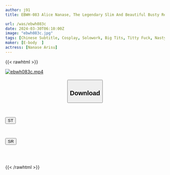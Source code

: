 ```yaml
---
author: j91
title: EBWH-083 Alice Nanase, The Legendary Slim And Beautiful Busty Reverse Bunny Who Brought A Fashion Company On The Verge Of Bankruptcy To A V-shaped Recovery With Her New Erotic Cosplay Business And Pillow Sales

url: /was/ebwh083c
date: 2024-03-30T06:10:00Z
image: "ebwh083c.jpg"
tags: [Chinese Subtitle, Cosplay, Solowork, Big Tits, Titty Fuck, Nasty, Hardcore, Slender, Bunny Girl	]
maker: [E-body  ]
actress: [Nanase Arisu]
---
```



{{< rawhtml >}}

<div class="video" data-videoid="A1mgVoRbvqfwXd">
    <a href="javascript:;">
        <img src="/was/ebwh083c/ebwh083c.jpg" width="WIDTH" height="HEIGHT" alt="ebwh083c.mp4" loading="lazy">
    </a>
</div>

<script type="text/javascript" src="https://j91.asia/asset/on-demand-st.js"></script>

<br>
  <link rel="stylesheet" href="https://j91.asia/asset/bs5.css">
  
  <center>
  <button class="btn btn-primary" type="button" data-bs-toggle="collapse" data-bs-target=".multi-collapse" aria-expanded="false" aria-controls="multiCollapseExample1 multiCollapseExample2"><h2>Download</h2></button></center>
</p>
<div class="row">
  <div class="col">
    <div class="collapse multi-collapse" id="multiCollapseExample1">
      <div class="card card-body">
	      	      <br>
<div class="buttons">  
<p><a href="https://streamtape.to/v/A1mgVoRbvqfwXd" target="_blank"><button class="btn-hover color-3"><i class="fa fa-download"></i> ST</button></a></p></div>
    </div>
  </div>
</div>
  <div class="col">
    <div class="collapse multi-collapse" id="multiCollapseExample2">
      <div class="card card-body">
	      <br>
<div class="buttons">
<p><a href="https://rubystm.com/cd1idvs6hkaj" target="_blank"><button class="btn-hover color-9"><i class="fa fa-download"></i> SR</button></a></p></div>
<br><br>
      </div>
    </div>
  </div>
</div>

{{< /rawhtml >}}